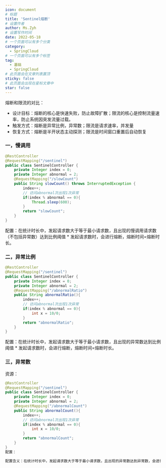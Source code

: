```yaml
---
icon: document
# 标题
title: 'Sentinel熔断'
# 设置作者
author: Ms.Zyh
# 设置写作时间
date: 2022-05-18
# 一个页面可以有多个分类
category:
  - SpringCloud
# 一个页面可以有多个标签
tag:
  - 基础
  - SpringCloud
# 此页面会在文章列表置顶
sticky: false
# 此页面会出现在星标文章中
star: false
---
```


熔断和限流的对比：
- 设计目标：熔断的核心是快速失败，防止故障扩散；限流的核心是控制流量速率，防止系统因突发流量过载。
- 触发方式：熔断是异常比例，异常数；限流是请求速率，并发量
- 恢复方式：熔断是半开状态主动探测；限流是时间窗口重置后自动恢复
### 一，慢调用
```java
@RestController
@RequestMapping("/sentinel")
public class SentinelController {
    private Integer index = 0;
    private Integer abnormal = 2;
    @RequestMapping("/slowCount")
    public String slowCount() throws InterruptedException {
        index++;
        // 访问abnormal次出现1次异常
        if(index % abnormal == 0){
            Thread.sleep(600);
        }
        return "slowCount";
    }
}

```

配置：在统计时长中，发起请求数大于等于最小请求数，且出现的慢调用请求数（不包括异常数）达到比例阈值 * 发起请求数时，会进行熔断，熔断时间=熔断时长。

### 二，异常比例
```java
@RestController
@RequestMapping("/sentinel")
public class SentinelController {
    private Integer index = 0;
    private Integer abnormal = 2;
    @RequestMapping("/abnormalRatio")
    public String abnormalRatio(){
        index++;
        // 访问abnormal次出现1次异常
        if(index % abnormal == 0){
            int x = 10/0;
        }
        return "abnormalRatio";
    }
}
```
配置：在统计时长中，发起请求数大于等于最小请求数，且出现的异常数达到比例阈值 * 发起请求数时，会进行熔断，熔断时间=熔断时长。

### 三，异常数
资源：
```java
@RestController
@RequestMapping("/sentinel")
public class SentinelController {
    private Integer index = 0;
    private Integer abnormal = 2;
    @RequestMapping("/abnormalCount")
    public String abnormalCount(){
        index++;
        // 访问abnormal次出现1次异常
        if(index % abnormal == 0){
            int x = 10/0;
        }
        return "abnormalCount";
    }
}
配置：

配置含义：在统计时长中，发起请求数大于等于最小请求数，且出现的异常数达到异常数，会进行熔断，熔断时间=熔断时长。

